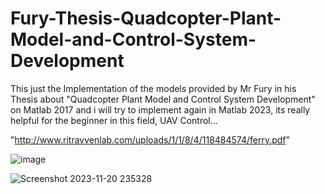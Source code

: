 
# Fury-Thesis-Quadcopter-Plant-Model-and-Control-System-Development
This just the Implementation of the models provided by Mr Fury in his Thesis about "Quadcopter Plant Model and Control System Development" on Matlab 2017 and i will try to implement again in Matlab 2023, its really helpful for the beginner in this field, UAV Control...

"http://www.ritravvenlab.com/uploads/1/1/8/4/118484574/ferry.pdf"

![image](https://github.com/faycalon/Fury-Thesis-Quadcopter-Plant-Model-and-Control-System-Development/assets/105249849/75cfa897-56bb-42e6-981c-367b16bb9fb3)

![Screenshot 2023-11-20 235328](https://github.com/faycalon/Fury-Thesis-Quadcopter-Plant-Model-and-Control-System-Development/assets/105249849/455429ab-d39e-4923-ad2b-7d131b18248d)
